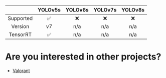 |           |  YOLOv5s  |      YOLOv6s    |      YOLOv7s    |      YOLOv8s    |
|:---------:|:---------:|:---------------:|:---------------:|:---------------:|
| Supported |    ✅    |  ❌             | ❌             | ❌             |
| Version   |    v7     |   n/a          |   n/a          |   n/a          |
| TensorRT  |  ✅      |       n/a        |       n/a        |       n/a        |

# Are you interested in other projects?
- [Valorant](https://github.com/Leaf48/YOLO-Models-For-Valorant)
